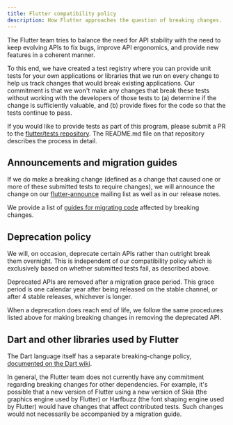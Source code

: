 ```yaml
---
title: Flutter compatibility policy
description: How Flutter approaches the question of breaking changes.
---
```


The Flutter team tries to balance the need for API stability with the
need to keep evolving APIs to fix bugs, improve API ergonomics,
and provide new features in a coherent manner.

To this end, we have created a test registry where you can provide
unit tests for your own applications or libraries that we run
on every change to help us track changes that would break
existing applications. Our commitment is that we won't make any
changes that break these tests without working with the developers of
those tests to (a) determine if the change is sufficiently valuable,
and (b) provide fixes for the code so that the tests continue to pass.

If you would like to provide tests as part of this program, please
submit a PR to the [flutter/tests repository][]. The README.md file on
that repository describes the process in detail.


## Announcements and migration guides

If we do make a breaking change (defined as a change that caused one
or more of these submitted tests to require changes), we will announce
the change on our [flutter-announce][]
mailing list as well as in our release notes.

We provide a list of [guides for migrating code][] affected by
breaking changes.


## Deprecation policy

We will, on occasion, deprecate certain APIs rather than outright
break them overnight. This is independent of our compatibility policy
which is exclusively based on whether submitted tests fail, as
described above.

Deprecated APIs are removed after a migration grace period. This grace
period is one calendar year after being released on the stable channel,
or after 4 stable releases, whichever is longer.

When a deprecation does reach end of life, we follow the same procedures
listed above for making breaking changes in removing the deprecated API.


## Dart and other libraries used by Flutter

The Dart language itself has a separate breaking-change policy,
[documented on the Dart wiki][].

In general, the Flutter team does not currently have any commitment
regarding breaking changes for other dependencies. For example,
it's possible that a new version of Flutter using a new version of Skia
(the graphics engine used by Flutter) or Harfbuzz (the font shaping
engine used by Flutter) would have changes that affect contributed
tests. Such changes would not necessarily be accompanied by a
migration guide.


[documented on the Dart wiki]: {{site.github}}/dart-lang/sdk/blob/master/docs/process/breaking-changes.md
[flutter/tests repository]: {{site.github}}/flutter/tests
[flutter-announce]: https://groups.google.com/forum/#!forum/flutter-announce
[guides for migrating code]: /docs/release/breaking-changes
